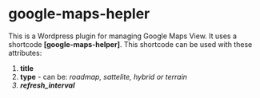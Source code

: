 # google-maps-hepler
This is a Wordpress plugin for managing Google Maps View.
It uses a shortcode <b>[google-maps-helper]</b>. This shortcode can be used with these attributes: 
<ol>
  <li><b>title</b></li>
  <li><b>type</b> - can be: <i>roadmap<i>, <i>sattelite</i>, <i>hybrid</i> or <i>terrain</i></li>
  <li><b>refresh_interval</li>
  </ol>  
